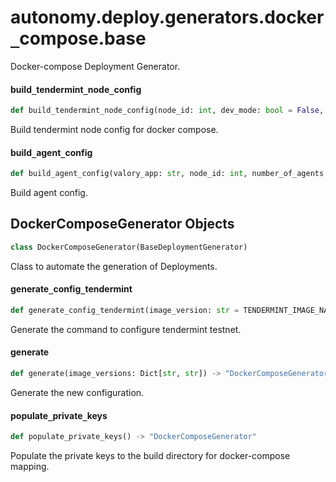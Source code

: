 <a id="autonomy.deploy.generators.docker_compose.base"></a>

# autonomy.deploy.generators.docker`_`compose.base

Docker-compose Deployment Generator.

<a id="autonomy.deploy.generators.docker_compose.base.build_tendermint_node_config"></a>

#### build`_`tendermint`_`node`_`config

```python
def build_tendermint_node_config(node_id: int, dev_mode: bool = False, image_version: str = TENDERMINT_IMAGE_VERSION, log_level: str = INFO) -> str
```

Build tendermint node config for docker compose.

<a id="autonomy.deploy.generators.docker_compose.base.build_agent_config"></a>

#### build`_`agent`_`config

```python
def build_agent_config(valory_app: str, node_id: int, number_of_agents: int, agent_vars: Dict, dev_mode: bool = False, package_dir: Path = Path.cwd().absolute() / "packages", open_aea_dir: Path = Path.home().absolute() / "open-aea", open_autonomy_dir: Path = Path.home().absolute() / "open-autonomy", open_aea_image_name: str = OPEN_AEA_IMAGE_NAME, open_aea_image_version: str = IMAGE_VERSION) -> str
```

Build agent config.

<a id="autonomy.deploy.generators.docker_compose.base.DockerComposeGenerator"></a>

## DockerComposeGenerator Objects

```python
class DockerComposeGenerator(BaseDeploymentGenerator)
```

Class to automate the generation of Deployments.

<a id="autonomy.deploy.generators.docker_compose.base.DockerComposeGenerator.generate_config_tendermint"></a>

#### generate`_`config`_`tendermint

```python
def generate_config_tendermint(image_version: str = TENDERMINT_IMAGE_NAME) -> "DockerComposeGenerator"
```

Generate the command to configure tendermint testnet.

<a id="autonomy.deploy.generators.docker_compose.base.DockerComposeGenerator.generate"></a>

#### generate

```python
def generate(image_versions: Dict[str, str]) -> "DockerComposeGenerator"
```

Generate the new configuration.

<a id="autonomy.deploy.generators.docker_compose.base.DockerComposeGenerator.populate_private_keys"></a>

#### populate`_`private`_`keys

```python
def populate_private_keys() -> "DockerComposeGenerator"
```

Populate the private keys to the build directory for docker-compose mapping.


